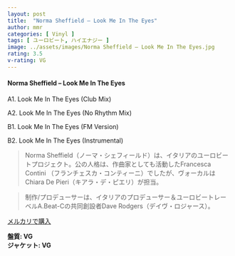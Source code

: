 ```yaml
---
layout: post
title:  "Norma Sheffield – Look Me In The Eyes"
author: mmr
categories: [ Vinyl ]
tags: [ ユーロビート, ハイエナジー ]
image: ../assets/images/Norma Sheffield – Look Me In The Eyes.jpg
rating: 3.5
v-rating: VG
---
```


#### Norma Sheffield – Look Me In The Eyes

A1. Look Me In The Eyes (Club Mix)

A2. Look Me In The Eyes (No Rhythm Mix)

B1. Look Me In The Eyes (FM Version)

B2. Look Me In The Eyes (Instrumental)

> Norma Sheffield（ノーマ・シェフィールド）は、イタリアのユーロビートプロジェクト。公の人格は、作曲家としても活動したFrancesca Contini
（フランチェスカ・コンティーニ）でしたが、ヴォーカルはChiara De Pieri（キアラ・デ・ピエリ）が担当。

> 制作/プロデューサーは、イタリアのプロデューサー＆ユーロビートレーベルA.Beat-Cの共同創設者Dave Rodgers（デイヴ・ロジャース）。

[メルカリで購入](https://jp.mercari.com/item/m83336143177)

<div class="mt-4 mb-4 d-flex align-items-center">
<strong class="mr-1">盤質: VG</strong>
</div>
<div class="mt-4 mb-4 d-flex align-items-center">
<strong class="mr-1">ジャケット: VG</strong>
</div>
